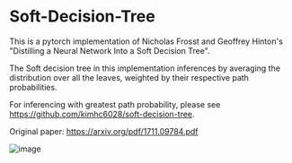 # Soft-Decision-Tree
This is a pytorch implementation of Nicholas Frosst and Geoffrey Hinton's "Distilling a Neural Network Into a Soft Decision Tree".

The Soft decision tree in this implementation inferences by averaging the distribution over all the leaves, weighted by their respective path probabilities.

For inferencing with greatest path probability, please see https://github.com/kimhc6028/soft-decision-tree.

Original paper: https://arxiv.org/pdf/1711.09784.pdf

![image](https://github.com/robchenchen/Soft-Decision-Tree/assets/75876491/644bd9c3-50f1-48f6-9c52-9924d701f9e9)
